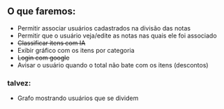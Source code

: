 ## O que faremos:
- Permitir associar usuários cadastrados na divisão das notas
- Permitir que o usuário veja/edite as notas nas quais ele foi associado
- ~~Classificar itens com IA~~
- Exibir gráfico com os itens por categoria
- ~~Login com google~~
- Avisar o usuário quando o total não bate com os itens (descontos)

### talvez:
- Grafo mostrando usuários que se dividem
